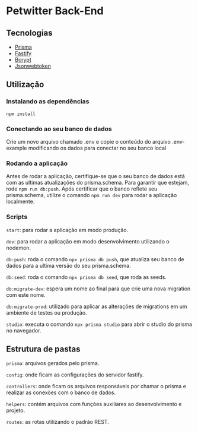 # Petwitter Back-End

## Tecnologias

- [Prisma](https://www.prisma.io/)
- [Fastify](https://fastify.io)
- [Bcrypt](https://www.npmjs.com/package/bcrypt)
- [Jsonwebtoken](https://www.npmjs.com/package/jsonwebtoken)

## Utilização

### Instalando as dependências

`npm install`

### Conectando ao seu banco de dados

Crie um novo arquivo chamado .env e copie o conteúdo do arquivo .env-example modificando os dados para conectar no seu banco local

### Rodando a aplicação

Antes de rodar a aplicação, certifique-se que o seu banco de dados está com as ultimas atualizações do prisma.schema. Para garantir que estejam, rode `npm run db:push`.
Após certificar que o banco reflete seu prisma.schema, utilize o comando `npm run dev` para rodar a aplicação localmente.

### Scripts

`start`: para rodar a aplicação em modo produção.

`dev`: para rodar a aplicação em modo desenvolvimento utilizando o nodemon.

`db:push`: roda o comando `npx prisma db push`, que atualiza seu banco de dados para a ultima versão do seu prisma.schema.

`db:seed`: roda o comando `npx prisma db seed`, que roda as seeds.

`db:migrate-dev`: espera um nome ao final para que crie uma nova migration com este nome.

`db:migrate-prod`: utilizado para aplicar as alterações de migrations em um ambiente de testes ou produção.

`studio`: executa o comando `npx prisma studio` para abrir o studio do prisma no navegador.

## Estrutura de pastas

`prisma`: arquivos gerados pelo prisma.

`config`: onde ficam as configurações do servidor fastify.

`controllers`: onde ficam os arquivos responsáveis por chamar o prisma e realizar as conexões com o banco de dados.

`helpers`: contém arquivos com funções auxiliares ao desenvolvimento e projeto.

`routes`: as rotas utilizando o padrão REST.
